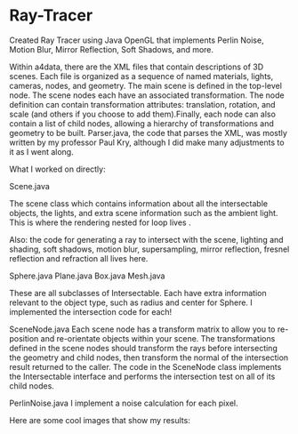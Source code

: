 # Ray-Tracer
Created Ray Tracer using Java OpenGL that implements Perlin Noise, Motion Blur, Mirror Reflection, Soft Shadows, and more.  

Within a4data, there are the XML files that contain descriptions of 3D scenes. Each file is organized as a sequence of named materials, lights, cameras, nodes, and geometry. The main scene is defined in the top-level node. The scene nodes each have an associated transformation. The node definition can contain transformation attributes: translation, rotation, and scale (and others if you choose to add them).Finally, each node can also contain a list of child nodes, allowing a hierarchy of transformations and geometry to be built. Parser.java, the code that parses the XML, was mostly written by my professor Paul Kry, although I did make many adjustments to it as I went along.

What I worked on directly:

Scene.java

The scene class which contains information about all the intersectable objects, the lights, and extra scene information such as the ambient light. This is where the rendering nested for loop lives .

Also: the code for generating a ray to intersect with the scene, lighting and shading, soft shadows, motion blur, supersampling, mirror reflection, fresnel reflection and refraction all lives here. 

Sphere.java
Plane.java
Box.java
Mesh.java

These are all subclasses of Intersectable. Each have extra information relevant to the object type, such as radius and center for Sphere. I implemented the intersection code for each!

SceneNode.java
Each scene node has a transform matrix to allow you to re-position and re-orientate objects within your scene. The transformations defined in the scene nodes should transform the rays before intersecting the geometry and child nodes, then transform the normal of the intersection result returned to the caller. The code in the SceneNode class implements the Intersectable interface and performs the intersection test on all of its child nodes.

PerlinNoise.java
I implement a noise calculation for each pixel. 

Here are some cool images that show my results:
